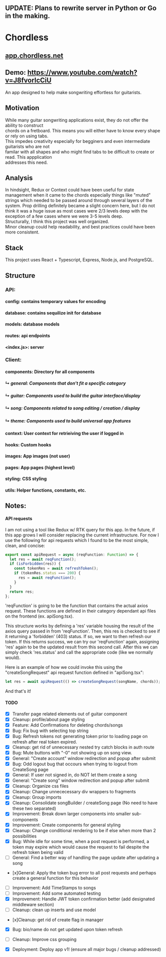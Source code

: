 ## UPDATE: Plans to rewrite server in Python or Go in the making. 
# Chordless

## [app.chordless.net](https://app.chordless.net)

## Demo: https://www.youtube.com/watch?v=J8fvorIcCiU

An app designed to help make songwriting effortless for guitarists. <br />

## Motivation

While many guitar songwriting applications exist, they do not offer the ability to construct <br />
chords on a fretboard. This means you will either have to know every shape or rely on using tabs. <br />
This impedes creativity especially for begginers and even intermediate guitarists who are not <br />
familar with all shapes and who might find tabs to be difficult to create or read. This appplication <br />
addresses this need. <br />

## Analysis

In hindsight, Redux or Context could have been useful for state management when it came to the chords especially things like "muted" strings which needed to be passed around through several layers of the system. Prop drilling definitely became a slight concern here, but I do not think it was a huge issue as most cases were 2/3 levels deep with the exception of a few cases where we were 3-5 levels deep. <br />
Structurally, I think this project was well organized. <br />
Minor cleanup could help readability, and best practices could have been more consistent. <br />

## Stack

This project uses React + Typescript, Express, Node.js, and PostgreSQL. <br />

## Structure

### API:

#### config: contains temporary values for encoding

#### database: contains sequilize init for database

#### models: database models

#### routes: api endpoints

#### <index.js>: server

### Client:

#### components: Directory for all components

##### ↳ general: Components that don't fit a specific category

##### ↳ guitar: Components used to build the guitar interface/display

##### ↳ song: Components related to song editing / creation / display

##### ↳ theme: Components used to build universal app features

#### context: User context for retrieiving the user if logged in

#### hooks: Custom hooks

#### images: App images (not user)

#### pages: App pages (highest level)

#### styling: CSS styling

#### utils: Helper functions, constants, etc.

## Notes:

#### API requests

I am not using a tool like Redux w/ RTK query for this app. In the future, if this app grows I will consider replacing the current infrastructure. For now I use the following for api requests which I found to be the most simple, clean, and concise: <br />

```javascript
export const apiRequest = async (reqFunction: Function) => {
  let res = await reqFunction();
  if (isForbidden(res)) {
    const tokenRes = await refreshToken();
    if (tokenRes.status === 200) {
      res = await reqFunction();
    }
  }
  return res;
};
```

'reqFunction' is going to be the function that contains the actual axios request. These functions are defined in their category dependant api files on the frontend (ex. apiSong.tsx). <br />

This structure works by defining a 'res' variable housing the result of the axios query passed in from 'reqFunction'. Then, this res is checked to see if it returning a 'forbidden' (403) status. If so, we want to then refresh our token. If this returns success, we can try our 'reqFunction' again, assigning 'res' again to be the updated result from this second call. After this we can simply check 'res.status' and call the appropriate code (like we normally would). <br />

Here is an example of how we could invoke this using the "createSongRequest" api request function defined in "apiSong.tsx": <br />

```javascript
let res = await apiRequest(() => createSongRequest(songName, chords));
```

And that's it! <br />

#### TODO

- [x] Transfer page related elements out of guitar component <br />
- [x] Cleanup: profile/about page styling <br />
- [x] Feature: Add Confirmations for deleting chords/songs <br />
- [x] Bug: Fix bug with selecting top string <br />
- [x] Bug: Refresh tokens not generating token prior to loading page on refresh after real token expired. <br />
- [x] Cleanup: get rid of unnecessary nested try catch blocks in auth route <br />
- [x] Bug: Mute buttons with "-0" not showing up on song view. <br />
- [x] General: "Create account" window redirection and popup after submit <br />
- [x] Bug: Odd logout bug that occours when trying to logout from CreateSong page <br />
- [x] General: If user not signed in, do NOT let them create a song <br />
- [x] General: "Create song" window redirection and popup after submit <br />
- [x] Cleanup: Organize css files <br />
- [x] Cleanup: Change unnececessary div wrappers to fragments <br />
- [x] Cleanup: Group imports <br />
- [x] Cleanup: Consolidate songBuilder / createSong page (No need to have these two separated) <br />
- [x] Improvement: Break down larger components into smaller sub-components<br />
- [x] Improvement: Create components for general styling <br />
- [x] Cleanup: Change conditional rendering to be if else when more than 2 possibilities <br />
- [x] Bug: While idle for some time, when a post request is performed, a token may expire which would cause the request to fail despite the refresh token being valid <br />
- [ ] General: Find a better way of handling the page update after updating a song <br />
- [x]General: Apply the token bug error to all post requests and perhaps create a general function for this behavior <br />
- [ ] Improvement: Add TimeStamps to songs <br />
- [ ] Improvement: Add some automated testing <br />
- [x] Improvement: Handle JWT token confirmation better (add designated middleware section) <br />
- [ ] Cleanup: clean up inserts and use model <br />
- [x]Cleanup: get rid of create flag in manager <br />
- [x] Bug: bio/name do not get updated upon token refresh <br/>
- [ ] Cleanup: Improve css grouping

- [x] Deployment: Deploy app v1! (ensure all major bugs / cleanup addressed) <br/>
